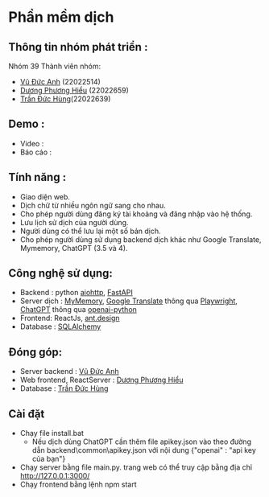 # Phần mềm dịch 
## Thông tin nhóm phát triển :
Nhóm 39
Thành viên nhóm:
- [Vũ Đức Anh](https://github.com/Anh39 ) (22022514)
- [Dương Phương Hiểu](https://github.com/dphieu ) (22022659)
- [Trần Đức Hùng](https://github.com/hungtran1210 )(22022639)
## Demo :
- Video :
- Báo cáo : 
## Tính năng :
- Giao diện web.
- Dịch chữ từ nhiều ngôn ngữ sang cho nhau.
- Cho phép người dùng đăng ký tài khoảng và đăng nhập vào hệ thống.
- Lưu lịch sử dịch của người dùng.
- Người dùng có thể lưu lại một số bản dịch.
- Cho phép người dùng sử dụng backend dịch khác như Google Translate, Mymemory, ChatGPT (3.5 và 4).
## Công nghệ sử dụng:
- Backend : python [aiohttp](https://docs.aiohttp.org/en/stable/ ), [FastAPI](https://fastapi.tiangolo.com/)
- Server dịch : [MyMemory](https://mymemory.translated.net/), [Google Translate](https://translate.google.com/) thông qua [Playwright](https://playwright.dev/), [ChatGPT](https://platform.openai.com/docs/overview) thông qua [openai-python](https://github.com/openai/openai-python)
- Frontend: ReactJs, [ant.design](https://ant.design/)
- Database : [SQLAlchemy](https://www.sqlalchemy.org/)
## Đóng góp:
- Server backend : [Vũ Đức Anh](https://github.com/Anh39)
- Web frontend, ReactServer : [Dương Phương Hiểu](https://github.com/dphieu)
- Database : [Trần Đức Hùng](https://github.com/hungtran1210)
## Cài đặt
 - Chạy file install.bat
   - Nếu dịch dùng ChatGPT cần thêm file apikey.json vào theo đường dẫn backend\common\apikey.json với nội dung {"openai" : "api key của bạn"}
 - Chạy server bằng file main.py. trang web có thể truy cập bằng địa chỉ http://127.0.0.1:3000/
 - Chạy frontend bằng lệnh npm start
